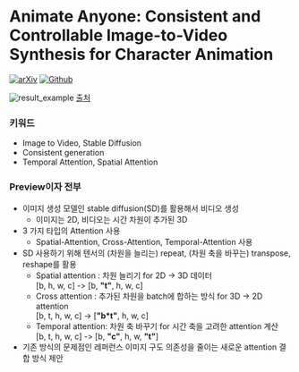 # Animate Anyone: Consistent and Controllable Image-to-Video Synthesis for Character Animation
[![arXiv](https://img.shields.io/badge/arXiv-2210.02441-b31b1b.svg)](https://arxiv.org/pdf/2311.17117.pdf)
[![Github](https://img.shields.io/badge/GitHub-181717?logo=github&logoColor=white)](https://github.com/HumanAIGC/AnimateAnyone?tab=readme-ov-file)

![result_example](./materials/AnimateAnyone/result.gif)
[출처](https://www.aitimes.com/news/articleView.html?idxno=155678)

### 키워드
- Image to Video, Stable Diffusion
- Consistent generation 
- Temporal Attention, Spatial Attention

### Preview이자 전부
- 이미지 생성 모델인 stable diffusion(SD)를 활용해서 비디오 생성
  - 이미지는 2D, 비디오는 시간 차원이 추가된 3D
- 3 가지 타입의 Attention 사용
  - Spatial-Attention, Cross-Attention, Temporal-Attention 사용
- SD 사용하기 위해 텐서의 (차원을 늘리는) repeat, (차원 축을 바꾸는) transpose, reshape를 활용
  - Spatial attention : 차원 늘리기 for 2D -> 3D 데이터 
    </br> [b, h, w, c] -> [b, __"t"__, h, w, c]
  - Cross attention : 추가된 차원을 batch에 합하는 방식 for 3D -> 2D attention
    </br> [b, t, h, w, c] -> [__"b*t"__, h, w, c]
  - Temporal attention: 차원 축 바꾸기 for 시간 축을 고려한 attention 계산 
    </br> [b, t, h, w, c] -> [b, __"c"__, h, w, __"t"__]
- 기존 방식의 문제점인 레퍼런스 이미지 구도 의존성을 줄이는 새로운 attention 결합 방식 제안 